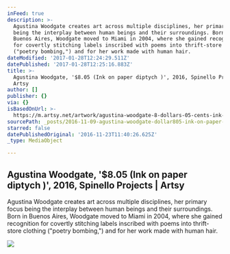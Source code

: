 ```yaml
---
inFeed: true
description: >-
  Agustina Woodgate creates art across multiple disciplines, her primary focus
  being the interplay between human beings and their surroundings. Born in
  Buenos Aires, Woodgate moved to Miami in 2004, where she gained recognition
  for covertly stitching labels inscribed with poems into thrift-store clothing
  ("poetry bombing,") and for her work made with human hair.
dateModified: '2017-01-28T12:24:29.511Z'
datePublished: '2017-01-28T12:25:16.883Z'
title: >-
  Agustina Woodgate, '$8.05 (Ink on paper diptych )', 2016, Spinello Projects |
  Artsy
author: []
publisher: {}
via: {}
isBasedOnUrl: >-
  https://m.artsy.net/artwork/agustina-woodgate-8-dollars-05-cents-ink-on-paper-diptych-1
sourcePath: _posts/2016-11-09-agustina-woodgate-dollar805-ink-on-paper-diptych-2016-sp.md
starred: false
datePublishedOriginal: '2016-11-23T11:40:26.625Z'
_type: MediaObject

---
```

<article style=""><h1>Agustina Woodgate, '$8.05 (Ink on paper diptych )', 2016, Spinello Projects | Artsy</h1><p>Agustina Woodgate creates art across multiple disciplines, her primary focus being the interplay between human beings and their surroundings. Born in Buenos Aires, Woodgate moved to Miami in 2004, where she gained recognition for covertly stitching labels inscribed with poems into thrift-store clothing ("poetry bombing,") and for her work made with human hair.</p><img src="https://d32dm0rphc51dk.cloudfront.net/fpmkplK1H6AevxzLI33V4A/large.jpg" /></article>